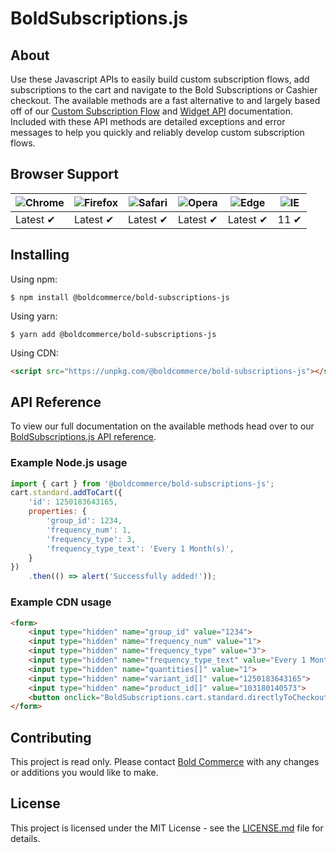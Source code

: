 # BoldSubscriptions.js

## About

Use these Javascript APIs to easily build custom subscription flows, add subscriptions to the cart and navigate to the Bold Subscriptions or Cashier checkout. The available methods are a fast alternative to and largely based off of our [Custom Subscription Flow](https://docs.boldapps.net/subscriptions/storefront#custom-subscription-flow) and [Widget API](https://docs.boldapps.net/subscriptions/storefront#widget-api) documentation. Included with these API methods are detailed exceptions and error messages to help you quickly and reliably develop custom subscription flows.

## Browser Support

![Chrome](https://raw.github.com/alrra/browser-logos/master/src/chrome/chrome_48x48.png) | ![Firefox](https://raw.github.com/alrra/browser-logos/master/src/firefox/firefox_48x48.png) | ![Safari](https://raw.github.com/alrra/browser-logos/master/src/safari/safari_48x48.png) | ![Opera](https://raw.github.com/alrra/browser-logos/master/src/opera/opera_48x48.png) | ![Edge](https://raw.github.com/alrra/browser-logos/master/src/edge/edge_48x48.png) | ![IE](https://raw.github.com/alrra/browser-logos/master/src/archive/internet-explorer_9-11/internet-explorer_9-11_48x48.png) |
--- | --- | --- | --- | --- | --- |
Latest ✔ | Latest ✔ | Latest ✔ | Latest ✔ | Latest ✔ | 11 ✔ |

## Installing

Using npm:

```shell
$ npm install @boldcommerce/bold-subscriptions-js
```

Using yarn:

```shell
$ yarn add @boldcommerce/bold-subscriptions-js
```

Using CDN:

```html
<script src="https://unpkg.com/@boldcommerce/bold-subscriptions-js"></script>
```

## API Reference

To view our full documentation on the available methods head over to our [BoldSubscriptions.js API reference](https://docs.boldapps.net/subscriptions/storefront#boldsubscriptions-js).

### Example Node.js usage

```javascript
import { cart } from '@boldcommerce/bold-subscriptions-js';
cart.standard.addToCart({
	'id': 1250183643165,
	properties: {
		'group_id': 1234,
		'frequency_num': 1,
		'frequency_type': 3,
		'frequency_type_text': 'Every 1 Month(s)',
	}
})
	.then(() => alert('Successfully added!'));
```


### Example CDN usage

```html
<form>
	<input type="hidden" name="group_id" value="1234">
	<input type="hidden" name="frequency_num" value="1">
	<input type="hidden" name="frequency_type" value="3">
	<input type="hidden" name="frequency_type_text" value="Every 1 Month(s)">
	<input type="hidden" name="quantities[]" value="1">
	<input type="hidden" name="variant_id[]" value="1250183643165">
	<input type="hidden" name="product_id[]" value="103180140573">
	<button onclick="BoldSubscriptions.cart.standard.directlyToCheckout(event)">Checkout</button>
</form>
```

## Contributing

This project is read only. Please contact [Bold Commerce](https://boldcommerce.com/) with any changes or additions you would like to make.

## License

This project is licensed under the MIT License - see the [LICENSE.md](https://github.com/bold-commerce/bold-subscriptions-js/blob/master/LICENSE.md) file for details.
